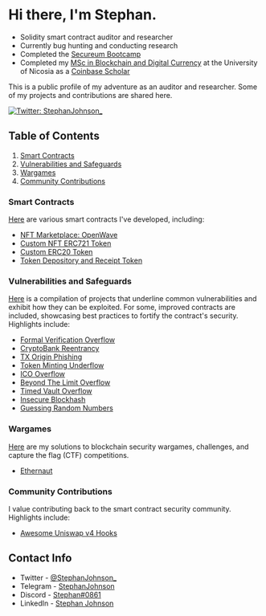 # Hi there, I'm Stephan.

- Solidity smart contract auditor and researcher
- Currently bug hunting and conducting research
- Completed the [Secureum Bootcamp](https://www.secureum.xyz/bootcamp/)
- Completed my [MSc in Blockchain and Digital Currency](https://www.unic.ac.cy/blockchain/msc-digital-currency/) at the University of Nicosia as a [Coinbase Scholar](https://www.unic.ac.cy/unic-and-coinbase-announce-awardees-of-their-scholarship-programme-for-minority-professionals/#:~:text=I%20chose%20to%20apply%20to%20the,accessibility%20of%20financial%20services)

This is a public profile of my adventure as an auditor and researcher. Some of my projects and contributions are shared here.

[![Twitter: StephanJohnson_](https://img.shields.io/twitter/follow/StephanJohnson_?style=social)](https://twitter.com/stephanjohnson_)

## Table of Contents

1. [Smart Contracts](https://github.com/johnsonstephan#smart-contracts)
2. [Vulnerabilities and Safeguards](https://github.com/johnsonstephan#vulnerabilities-and-safeguards)
3. [Wargames](https://github.com/johnsonstephan#wargames)
4. [Community Contributions](https://github.com/johnsonstephan#community-contributions)

### Smart Contracts

[Here](https://github.com/johnsonstephan/smart-contract-security-researcher-portfolio/tree/main/smart-contracts) are various smart contracts I've developed, including:

- [NFT Marketplace: OpenWave](https://github.com/johnsonstephan/smart-contract-security-researcher-portfolio/tree/main/smart-contracts/erc721/custom-erc721-marketplace)
- [Custom NFT ERC721 Token](https://github.com/johnsonstephan/smart-contract-security-researcher-portfolio/tree/main/smart-contracts/erc721/custom-nft-erc721-token)
- [Custom ERC20 Token](https://github.com/johnsonstephan/smart-contract-security-researcher-portfolio/tree/main/smart-contracts/erc20/custom-erc20-token)
- [Token Depository and Receipt Token](https://github.com/johnsonstephan/smart-contract-security-researcher-portfolio/tree/main/smart-contracts/erc20/token-depository-and-receipt-token)

### Vulnerabilities and Safeguards

[Here](https://github.com/johnsonstephan/smart-contract-security-researcher-portfolio/tree/main/vulnerabilities-and-safeguards) is a compilation of projects that underline common vulnerabilities and exhibit how they can be exploited. For some, improved contracts are included, showcasing best practices to fortify the contract's security. Highlights include:

- [Formal Verification Overflow](https://github.com/johnsonstephan/smart-contract-security-researcher-portfolio/tree/main/vulnerabilities-and-safeguards/arithmetic-wraparounds/formal-verification-overflow)
- [CryptoBank Reentrancy](https://github.com/johnsonstephan/smart-contract-security-researcher-portfolio/tree/main/vulnerabilities-and-safeguards/reentrancy/cryptobank-reentrancy)
- [TX Origin Phishing](https://github.com/johnsonstephan/smart-contract-security-researcher-portfolio/tree/main/vulnerabilities-and-safeguards/phishing/tx-origin-phishing)
- [Token Minting Underflow](https://github.com/johnsonstephan/smart-contract-security-researcher-portfolio/tree/main/vulnerabilities-and-safeguards/arithmetic-wraparounds/token-minting-underflow)
- [ICO Overflow](https://github.com/johnsonstephan/smart-contract-security-researcher-portfolio/tree/main/vulnerabilities-and-safeguards/arithmetic-wraparounds/ico-overflow)
- [Beyond The Limit Overflow](https://github.com/johnsonstephan/smart-contract-security-researcher-portfolio/tree/main/vulnerabilities-and-safeguards/arithmetic-wraparounds/beyond-the-limit-overflow)
- [Timed Vault Overflow](https://github.com/johnsonstephan/smart-contract-security-researcher-portfolio/tree/main/vulnerabilities-and-safeguards/arithmetic-wraparounds/timed-vault-overflow)
- [Insecure Blockhash](https://github.com/johnsonstephan/smart-contract-security-researcher-portfolio/tree/main/vulnerabilities-and-safeguards/insecure-randomness/randomness-blockhash)
- [Guessing Random Numbers](https://github.com/johnsonstephan/smart-contract-security-researcher-portfolio/tree/main/vulnerabilities-and-safeguards/insecure-randomness/randomness-guessing)

### Wargames

[Here](https://github.com/johnsonstephan/smart-contract-security-researcher-portfolio/tree/main/wargames) are my solutions to blockchain security wargames, challenges, and capture the flag (CTF) competitions.

- [Ethernaut](https://github.com/johnsonstephan/smart-contract-security-researcher-portfolio/tree/main/wargames/ethernaut)

### Community Contributions

I value contributing back to the smart contract security community. Highlights include:

- [Awesome Uniswap v4 Hooks](https://github.com/johnsonstephan/awesome-uniswap-v4-hooks)

## Contact Info

- Twitter - [@StephanJohnson\_](https://twitter.com/StephanJohnson_)
- Telegram - [StephanJohnson](https://t.me/StephanJohnson)
- Discord - [Stephan#0861](http://discordapp.com/users/809417928234762272)
- LinkedIn - [Stephan Johnson](https://www.linkedin.com/in/stephancjohnson/)
